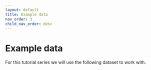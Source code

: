 ```yaml
---
layout: default
title: Example data
nav_order: 3
child_nav_order: desc
---
```


# Example data

For this tutorial series we will use the following dataset to work with.

